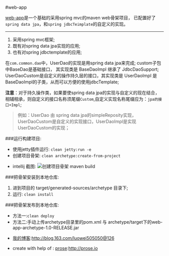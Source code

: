 #web-app

[web-app](https://github.com/luowei/web-app)是一个基础的采用spring mvc的maven web骨架项目，
已配置好了`spring data jpa`，和`spring jdbcTeimplate`的自定义的实现。

-------------------------------------------------------------
1. 采用spring mvc框架;
2. 既有对spring data jpa实现的应用;
3. 也有对spring jdbctemplate的应用;


在`com.common.dao`中，UserDao的实现是用spring data jpa来完成;
custom子包中BaseDao是基础接口， 其实现类是 BaseDaoImpl 继承了 JdbcDaoSupport;
UserDaoCustom是自定义的操作持久层的接口，其实现类是 UserDaoImpl 是BaseDaoImpl的子类，从而可以方便的使用jdbcTemplate;


**注意**：对于持久操作类，如果要使spring data jpa的实现与自定义的现在结合，相辅相承，则自定义的接口名称须尾缀`Custom`,自定义实现名称尾缀应为：`jpa的接口+Impl`;

> 例如：UserDao 由 spring data jpa的simpleReposity实现，UserDaoCustom是自定义的实现接口，UserDaoImpl是实现UserDaoCustom的实现；


###运行构建项目:
- 使用jetty插件运行: `clean jetty:run -e`
- 创建项目骨架: `clean archetype:create-from-project`
* intellij 截图:
![创建项目骨架 maven build](https://raw.github.com/luowei/web-app/master/doc/img/archetype.png)



###把骨架安装到本地仓库:
1. 进到项目的 target/generated-sources/archetype 目录下;
2. 运行: `clean install`


###把骨架发布到本地仓库:
 * 方法一:`clean deploy`
 * 方法二:手动上传archetype目录里的pom.xml 与 archetype/target下的web-app-archetype-1.0-RELEASE.jar




- [我的博客](http://blog.163.com/luowei505050@126):http://blog.163.com/luowei505050@126

- create with help of : [prose](http://prose.io):http://prose.io








